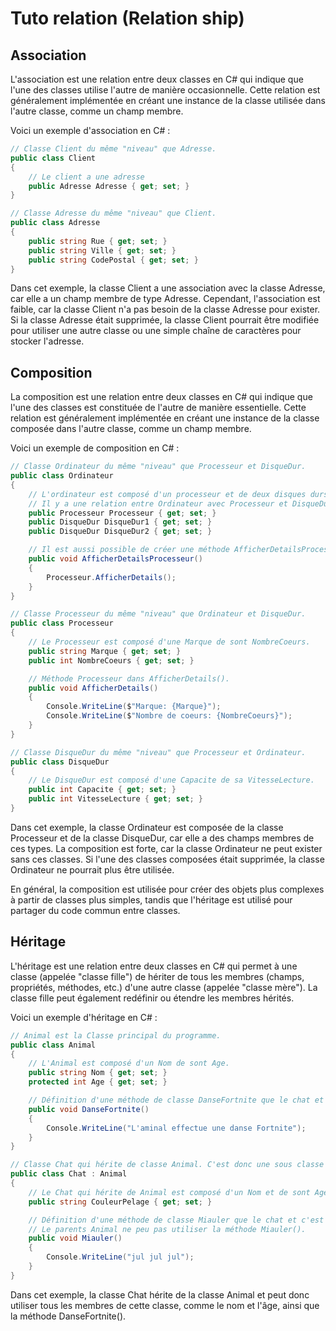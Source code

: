 # Tuto relation (Relation ship)

## Association

L'association est une relation entre deux classes en C# qui indique que l'une des classes utilise l'autre de manière occasionnelle. Cette relation est généralement implémentée en créant une instance de la classe utilisée dans l'autre classe, comme un champ membre.

Voici un exemple d'association en C# :

```C#
// Classe Client du même "niveau" que Adresse.
public class Client
{
    // Le client a une adresse
    public Adresse Adresse { get; set; }
}

// Classe Adresse du même "niveau" que Client.
public class Adresse
{
    public string Rue { get; set; }
    public string Ville { get; set; }
    public string CodePostal { get; set; }
}
```

Dans cet exemple, la classe Client a une association avec la classe Adresse, car elle a un champ membre de type Adresse. Cependant, l'association est faible, car la classe Client n'a pas besoin de la classe Adresse pour exister. Si la classe Adresse était supprimée, la classe Client pourrait être modifiée pour utiliser une autre classe ou une simple chaîne de caractères pour stocker l'adresse.

## Composition

La composition est une relation entre deux classes en C# qui indique que l'une des classes est constituée de l'autre de manière essentielle. Cette relation est généralement implémentée en créant une instance de la classe composée dans l'autre classe, comme un champ membre.

Voici un exemple de composition en C# :

```C#
// Classe Ordinateur du même "niveau" que Processeur et DisqueDur.
public class Ordinateur
{
    // L'ordinateur est composé d'un processeur et de deux disques durs.
    // Il y a une relation entre Ordinateur avec Processeur et DisqueDur.
    public Processeur Processeur { get; set; }
    public DisqueDur DisqueDur1 { get; set; }
    public DisqueDur DisqueDur2 { get; set; }

    // Il est aussi possible de créer une méthode AfficherDetailsProcesseur() pour apeller Processeur.AfficherDetails().
    public void AfficherDetailsProcesseur()
    {
        Processeur.AfficherDetails();
    }
}

// Classe Processeur du même "niveau" que Ordinateur et DisqueDur.
public class Processeur
{
    // Le Processeur est composé d'une Marque de sont NombreCoeurs.
    public string Marque { get; set; }
    public int NombreCoeurs { get; set; }

    // Méthode Processeur dans AfficherDetails().
    public void AfficherDetails()
    {
        Console.WriteLine($"Marque: {Marque}");
        Console.WriteLine($"Nombre de coeurs: {NombreCoeurs}");
    }
}

// Classe DisqueDur du même "niveau" que Processeur et Ordinateur.
public class DisqueDur
{
    // Le DisqueDur est composé d'une Capacite de sa VitesseLecture.
    public int Capacite { get; set; }
    public int VitesseLecture { get; set; }
}
```
Dans cet exemple, la classe Ordinateur est composée de la classe Processeur et de la classe DisqueDur, car elle a des champs membres de ces types. La composition est forte, car la classe Ordinateur ne peut exister sans ces classes. Si l'une des classes composées était supprimée, la classe Ordinateur ne pourrait plus être utilisée.

En général, la composition est utilisée pour créer des objets plus complexes à partir de classes plus simples, tandis que l'héritage est utilisé pour partager du code commun entre classes.


## Héritage

L'héritage est une relation entre deux classes en C# qui permet à une classe (appelée "classe fille") de hériter de tous les membres (champs, propriétés, méthodes, etc.) d'une autre classe (appelée "classe mère"). La classe fille peut également redéfinir ou étendre les membres hérités.

Voici un exemple d'héritage en C# :

```C#
// Animal est la Classe principal du programme.
public class Animal
{
    // L'Animal est composé d'un Nom de sont Age.
    public string Nom { get; set; }
    protected int Age { get; set; }

    // Définition d'une méthode de classe DanseFortnite que le chat et c'est enfants peuvent utiliser.
    public void DanseFortnite()
    {
        Console.WriteLine("L'aminal effectue une danse Fortnite");
    }
}

// Classe Chat qui hérite de classe Animal. C'est donc une sous classe de la classe Animal.
public class Chat : Animal
{
    // Le Chat qui hérite de Animal est composé d'un Nom et de sont Age ET de sa CouleurPelage.
    public string CouleurPelage { get; set; }

    // Définition d'une méthode de classe Miauler que le chat et c'est enfant peuvent utiliser.
    // Le parents Animal ne peu pas utiliser la méthode Miauler().
    public void Miauler()
    {
        Console.WriteLine("jul jul jul");
    }
}
```

Dans cet exemple, la classe Chat hérite de la classe Animal et peut donc utiliser tous les membres de cette classe, comme le nom et l'âge, ainsi que la méthode DanseFortnite().